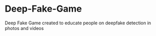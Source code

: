 # Deep-Fake-Game
Deep Fake Game created to educate people on deepfake detection in photos and videos
